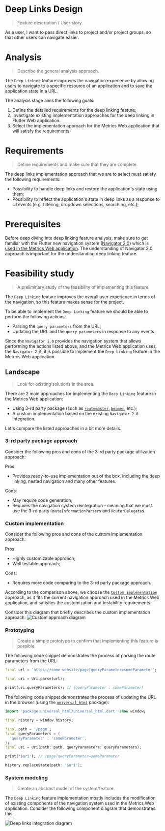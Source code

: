 # Deep Links Design
> Feature description / User story.

As a user, I want to pass direct links to project and/or project groups, so that other users can navigate easier.

# Analysis
> Describe the general analysis approach.

The `Deep Linking` feature improves the navigation experience by allowing users to navigate to a specific resource of an application and to save the application state in a URL.

The analysis stage aims the following goals:
1. Define the detailed requirements for the deep linking feature;
2. Investigate existing implementation approaches for the deep linking in Flutter Web application.
3. Select the implementation approach for the Metrics Web application that will satisfy the requirements.

# Requirements
> Define requirements and make sure that they are complete.

The deep links implementation approach that we are to select must satisfy the following requirements:
- Possibility to handle deep links and restore the application's state using them;
- Possibility to reflect the application's state in deep links as a response to UI events (e.g. filtering, dropdown selections, searching, etc.);

# Prerequisites
Before deep diving into deep linking feature analysis, make sure to get familiar with the Flutter new navigation system ([Navigator 2.0](https://flutter.dev/docs/release/breaking-changes/route-navigator-refactoring)) which is [used in the Metrics Web application](https://github.com/Flank/flank-dashboard/blob/master/metrics/web/docs/features/navigation/01_navigation_design.md). The understanding of Navigator 2.0 approach is important for the understanding deep linking feature.

# Feasibility study
> A preliminary study of the feasibility of implementing this feature.

The `Deep Linking` feature improves the overall user experience in terms of the navigation, so this feature makes sense for the project.

To be able to implement the `Deep Linking` feature we should be able to perform the following actions:
- Parsing the `query parameters` from the URL;
- Updating the URL and the `query parameters` in response to any events.

Since the `Navigator 2.0` provides the navigation system that allows performing the actions listed above, and the Metrics Web application uses the `Navigator 2.0`, it is possible to implement the `Deep Linking` feature in the Metrics Web application.

## Landscape
> Look for existing solutions in the area.

There are 2 main approaches for implementing the `Deep Linking` feature in the Metrics Web application:
- Using 3-rd party package (such as [`routemaster`](https://pub.dev/packages/routemaster), [`beamer`](https://pub.dev/packages/beamer), etc.);
- A custom implementation based on the existing `Navigator 2.0` integration.

Let's compare the listed approaches in a bit more details.

### 3-rd party package approach
Consider the following pros and cons of the 3-rd party package utilization approach:

Pros:
- Provides ready-to-use implementation out of the box, including the deep linking, nested navigation and many other features.

Cons:
- May require code generation;
- Requires the navigation system reintegration - meaning that we must use the 3-rd party `RouteInformationParser`s and `RouterDelegate`s.

### Custom implementation
Consider the following pros and cons of the custom implementation approach:

Pros:
- Highly customizable approach;
- Well testable approach;

Cons:
- Requires more code comparing to the 3-rd party package approach.

According to the comparison above, we choose the [`Custom implementation`](#custom-implementation) approach, as it fits the current navigation approach used in the Metrics Web application, and satisfies the customization and testability requirements.

Consider this diagram that briefly describes the custom implementation approach:
![Custom approach diagram](http://www.plantuml.com/plantuml/proxy?cache=no&fmt=svg&src=https://raw.githubusercontent.com/Flank/flank-dashboard/update_deep_links_analysis/metrics/web/docs/features/deep_links/diagrams/custom_approach_component_diagram.puml)

### Prototyping
> Create a simple prototype to confirm that implementing this feature is possible.

The following code snippet demonstrates the process of parsing the route parameters from the URL:
```dart
final url = 'https://some-website/page?queryParameter=someParameter';

final uri = Uri.parse(url);

print(uri.queryParameters); // {queryParameter : someParameter)
```

The following code snippet demonstrates the process of updating the URL in the browser (using the [`universal_html`](https://pub.dev/packages/universal_html) package):
```dart
import 'package:universal_html/universal_html.dart' show window;

final history = window.history;

final path = '/page';
final queryParameters = {
  'queryParameter' : 'someParameter',
};
final uri = Uri(path: path, queryParameters: queryParameters);

print('$uri'); // /page?queryParameter=someParameter

history.replaceState(path: '$uri'); 
```

### System modeling
> Create an abstract model of the system/feature.

The `Deep Linking` feature implementation mostly includes the modification of existing components of the navigation system used in the Metrics Web application. Consider the following component diagram that demonstrates this:

![Deep links integration diagram](http://www.plantuml.com/plantuml/proxy?cache=no&fmt=svg&src=https://raw.githubusercontent.com/Flank/flank-dashboard/update_deep_links_analysis/metrics/web/docs/features/deep_links/diagrams/deep_links_integration_component_diagram.puml)
